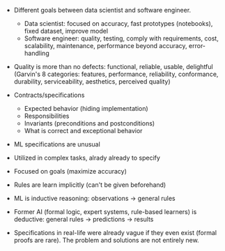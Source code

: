 - Different goals between data scientist and software engineer.
  - Data scientist: focused on accuracy, fast prototypes (notebooks), fixed dataset, improve model
  - Software engineer: quality, testing, comply with requirements, cost, scalability, maintenance, performance beyond accuracy, error-handling

- Quality is more than no defects: functional, reliable, usable, delightful (Garvin's 8 categories: features, performance, reliability, conformance, durability, serviceability, aesthetics, perceived quality)

- Contracts/specifications
  - Expected behavior (hiding implementation)
  - Responsibilities
  - Invariants (preconditions and postconditions)
  - What is correct and exceptional behavior

-  ML specifications are unusual
  - Utilized in complex tasks, alrady already to specify
  - Focused on goals (maximize accuracy)
  - Rules are learn implicitly (can't be given beforehand)

- ML is inductive reasoning: observations -> general rules

- Former AI (formal logic, expert systems, rule-based learners) is deductive: general rules -> predictions -> results

- Specifications in real-life were already vague if they even exist (formal proofs are rare). The problem and solutions are not entirely new.
